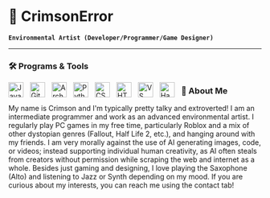 # 🧬 CrimsonError

**`Environmental Artist (Developer/Programmer/Game Designer)`**

---

### 🛠️ Programs & Tools

<img align="left" alt="Java" width="30px" style="padding-right:10px;" src="https://cdn.jsdelivr.net/gh/devicons/devicon/icons/java/java-original.svg"/>
<img align="left" alt="Git" width="30px" style="padding-right:10px;" src="https://cdn.jsdelivr.net/gh/devicons/devicon/icons/git/git-original.svg" />
<img align="left" alt="Arch Linux" width="30px" style="padding-right:10px;" src="https://cdn.jsdelivr.net/gh/devicons/devicon@latest/icons/archlinux/archlinux-original.svg" />
<img align="left" alt="Python" width="30px" style="padding-right:10px;" src="https://cdn.jsdelivr.net/gh/devicons/devicon/icons/python/python-plain.svg" />
<img align="left" alt="CSS" width="30px" style="padding-right:10px;" src="https://cdn.jsdelivr.net/gh/devicons/devicon/icons/css3/css3-plain.svg" />
<img align="left" alt="HTML" width="30px" style="padding-right:10px;" src="https://cdn.jsdelivr.net/gh/devicons/devicon/icons/html5/html5-plain.svg" />
<img align="left" alt="VS Code" width="30px" style="padding-right:10px;" src="https://cdn.jsdelivr.net/gh/devicons/devicon@latest/icons/vscode/vscode-original.svg" />
<img align="left" alt="Hammer Editor" width="30px" style="padding-right:10px;" src="https://sjc1.vultrobjects.com/tf2maps-forum-attachments/data/attachments/65/65644-f04b905727ee1923dba3bdcfa3cc1d3d.jpg" />

### 🦈 About Me

My name is Crimson and I'm typically pretty talky and extroverted! I am an intermediate programmer and work as an advanced environmental artist. I regularly play PC games in my free time, particularly Roblox and a mix of other dystopian genres (Fallout, Half Life 2, etc.), and hanging around with my friends. I am very morally against the use of AI generating images, code, or videos; instead supporting individual human creativity, as AI often steals from creators without permission while scraping the web and internet as a whole. Besides just gaming and designing, I love playing the Saxophone (Alto) and listening to Jazz or Synth depending on my mood. If you are curious about my interests, you can reach me using the contact tab!

[website]: https://crimsonerror.com
[youtube]: https://youtube.com/crimsontheory2
